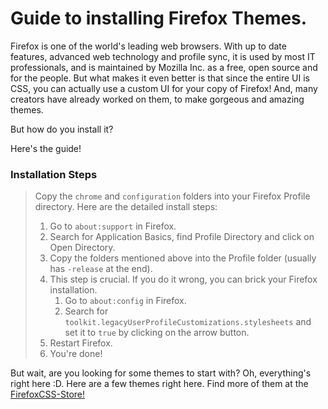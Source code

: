 # Guide to installing Firefox Themes.
Firefox is one of the world's leading web browsers. With up to date features, advanced web technology and profile sync, it is used by most IT professionals, and is maintained by Mozilla Inc. as a free, open source and for the people. But what makes it even better is that since the entire UI is CSS, you can actually use a custom UI for your copy of Firefox! And, many creators have already worked on them, to make gorgeous and amazing themes.

But how do you install it?

Here's the guide!

### Installation Steps
> Copy the `chrome` and `configuration` folders into your Firefox Profile directory. Here are the detailed install steps:
> 1. Go to `about:support` in Firefox.
> 2. Search for Application Basics, find Profile Directory and click on Open Directory.
> 3. Copy the folders mentioned above into the Profile folder (usually has `-release` at the end).
> 4. This step is crucial. If you do it wrong, you can brick your Firefox installation.
>     1. Go to `about:config` in Firefox.
>     2. Search for `toolkit.legacyUserProfileCustomizations.stylesheets` and set it to `true` by clicking on the arrow button.
> 5. Restart Firefox.
> 6. You're done!


But wait, are you looking for some themes to start with? Oh, everything's right here :D. Here are a few themes right here. Find more of them at the [FirefoxCSS-Store!](https://firefoxcss-store.github.io)
